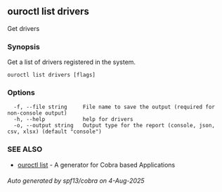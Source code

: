 ## ouroctl list drivers

Get drivers

### Synopsis

Get a list of drivers registered in the system.

```
ouroctl list drivers [flags]
```

### Options

```
  -f, --file string     File name to save the output (required for non-console output)
  -h, --help            help for drivers
  -o, --output string   Output type for the report (console, json, csv, xlsx) (default "console")
```

### SEE ALSO

* [ouroctl list](ouroctl_list.md)	 - A generator for Cobra based Applications

###### Auto generated by spf13/cobra on 4-Aug-2025
